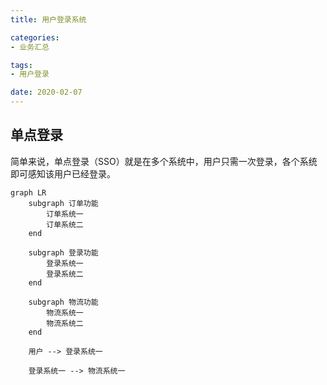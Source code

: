 ```yaml
---
title: 用户登录系统

categories:
- 业务汇总

tags:
- 用户登录

date: 2020-02-07
---
```


## 单点登录
简单来说，单点登录（SSO）就是在多个系统中，用户只需一次登录，各个系统即可感知该用户已经登录。

```mermaid
graph LR
    subgraph 订单功能
        订单系统一 
        订单系统二
    end

    subgraph 登录功能
        登录系统一 
        登录系统二
    end

    subgraph 物流功能
        物流系统一 
        物流系统二
    end

    用户 --> 登录系统一

    登录系统一 --> 物流系统一

```